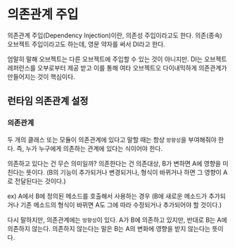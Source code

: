 # 의존관계 주입
의존관계 주입(Dependency Injection)이란, 의존성 주입이라고도 한다.
의존(종속) 오브젝트 주입이라고도 하는데, 영문 약자를 써서 DI라고 한다.

엄말히 말해 오브젝트는 다른 오브젝트에 주입할 수 있는 것이 아니지만. 
DI는 오브젝트 레퍼런스를 오부로부터 제공 받고 이를 통해 여타 오브젝트오 다이내믹하게 의존관계가 만들어지는 것이 핵심이다.

## 런타임 의존관계 설정
### 의존관계
두 개의 클래스 또는 모듈이 의존관계에 있다고 말할 때는 항상 `방향성`을 부여해줘야 한다.
즉, 누가 누구에게 의존하는 관계에 있다는 식이어야 한다.

의존하고 있다는 건 무슨 의미일까?
의존한다는 건 의존대상, B가 변하면 A에 영향을 미친다는 뜻이다.
(B의 기능이 추가되거나 변경되거나, 형식이 바뀌거나 하면 그 영향이 A로 전달된다는 것이다.)

ex) A에서 B에 정의된 메소드를 호출해서 사용하는 경우
(B에 새로운 메소드가 추가되거나 기존 메소드의 형식이 바뀌면 A도 그에 따라 수정되거나 추가되어야 할 것이다.) 

다시 말하지만, 의존관계에는 `방향성`이 있다.
A가 B에 의존하고 있지만, 반대로 B는 A에 의존하지 않는다.
의존하지 않는다는 말은 B는 A의 변화에 영향을 받지 않는다는 뜻이다.